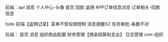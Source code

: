 前端：api
消息
个人中心-头像
首页
回款
返佣
APP订单信息浏览
订单相关-回款信息

todo
前端【返佣记录】菜单不受权限控制
消息提醒X2
任务审批-条数不对

后端：
首页
消息
组织商品配置
财务管理【佣金结算和支出】
日志管理
crm-组织

